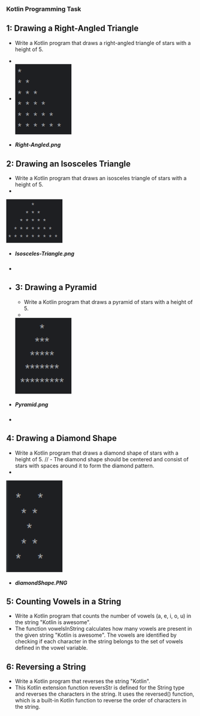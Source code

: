  ### Kotlin Programming Task
 ## 1: Drawing a Right-Angled Triangle
 * Write a Kotlin program that draws a right-angled triangle of stars with a height of 5.
 * 
 * 
    <img align="center" src="assets/Right-Angled.png" alt="Right-Angled" width="150"/>
 
* <h5>Right-Angled.png</h5>


 ## 2: Drawing an Isosceles Triangle
   * Write a Kotlin program that draws an isosceles triangle of stars with a height of 5.
   *  
   <img align="center" src="assets/Isosceles-Triangle.PNG" alt="Isosceles-Triangle" width="150"/>


* <h5>Isosceles-Triangle.png</h5>
*  
* ## 3: Drawing a Pyramid 
   * Write a Kotlin program that draws a pyramid of stars with a height of 5.
   *  
   <img align="center" src="assets/pyramid.PNG" alt="Pyramid" width="150"/>


* <h5>Pyramid.png</h5>
*
## 4: Drawing a Diamond Shape
   *  Write a Kotlin program that draws a diamond shape of stars with a height of 5.
      //   - The diamond shape should be centered and consist of stars with spaces around it to form the diamond pattern.
   *  
   <img align="center" src="assets/diamondShape.PNG" alt="Pyramid" width="150"/>


* <h5>diamondShape.PNG</h5>


## 5: Counting Vowels in a String
 * Write a Kotlin program that counts the number of vowels (a, e, i, o, u) in the string "Kotlin is awesome".
 * The function vowelsInString calculates how many vowels are present in the given string "Kotlin is awesome". The vowels are identified by checking if each character in the string belongs to the set of vowels defined in the vowel variable.


## 6: Reversing a String
 * Write a Kotlin program that reverses the string "Kotlin".
* This Kotlin extension function reversStr is defined for the String type and reverses the characters in the string. It uses the reversed() function, which is a built-in Kotlin function to reverse the order of characters in the string.




